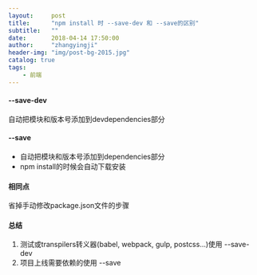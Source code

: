 ```yaml
---
layout:     post
title:      "npm install 时 --save-dev 和 --save的区别"
subtitle:   ""
date:       2018-04-14 17:50:00
author:     "zhangyingji"
header-img: "img/post-bg-2015.jpg"
catalog: true
tags:
    - 前端
---
```


#### --save-dev

自动把模块和版本号添加到devdependencies部分

#### --save
- 自动把模块和版本号添加到dependencies部分
- npm install的时候会自动下载安装

#### 相同点

省掉手动修改package.json文件的步骤

#### 总结

1. 测试或transpilers转义器(babel, webpack, gulp, postcss...)使用 --save-dev
2. 项目上线需要依赖的使用 --save